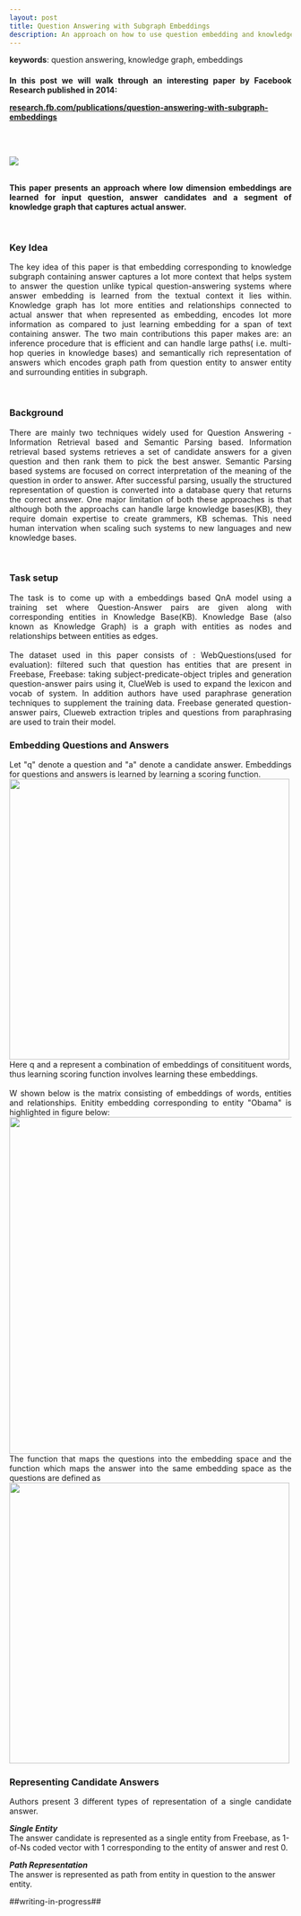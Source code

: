 ```yaml
---
layout: post
title: Question Answering with Subgraph Embeddings
description: An approach on how to use question embedding and knowledge subgraph embedding for Question Answering
---
```

<b>keywords</b>: question answering, knowledge graph, embeddings<br/>
<h4 class="year"/>

<p align="justify">
In this post we will walk through an interesting paper by Facebook Research published in 2014:
</p>
<a href="https://research.fb.com/publications/question-answering-with-subgraph-embeddings/">research.fb.com/publications/question-answering-with-subgraph-embeddings</a>

<br/><br/>
<div class="img_row">
    <img class="col three" src="{{ site.baseurl }}/assets/img/subgraph_embedding.png">
</div>

<br/>
<p align="justify">
This paper presents an approach where low dimension embeddings are learned for input question, answer candidates and a segment of knowledge graph that captures actual answer. 
</p><br/>
<h3>
Key Idea
</h3>
<p align="justify">
The key idea of this paper is that embedding corresponding to knowledge subgraph containing answer captures a lot more context that helps system to answer the question unlike typical question-answering systems where answer embedding is learned from the textual context it lies within. Knowledge graph has lot more entities and relationships connected to actual answer that when represented as embedding, encodes lot more information as compared to just learning embedding for a span of text containing answer. The two main contributions this paper makes are: an inference procedure that is efficient and can handle large paths( i.e. multi-hop queries in knowledge bases) and semantically rich representation of answers which encodes graph path from question entity to answer entity and surrounding entities in subgraph.
</p>
<br/>
<h3>Background</h3>
<p align="justify">
There are mainly two techniques widely used for Question Answering - Information Retrieval based and Semantic Parsing based. Information retrieval based systems retrieves a set of candidate answers for a given question and then rank them to pick the best answer. Semantic Parsing based systems are focused on correct interpretation of the meaning of the question in order to answer. After successful parsing, usually the structured representation of question is converted into a database query that returns the correct answer. One major limitation of both these approaches is that although both the approachs can handle large knowledge bases(KB), they require domain expertise to create grammers, KB schemas. This need human intervation when scaling such systems to new languages and new knowledge bases.
</p><br/>

<h3>Task setup</h3>
<p align="justify">
The task is to come up with a embeddings based QnA model using a training set where Question-Answer pairs are given along with corresponding entities in Knowledge Base(KB). Knowledge Base (also known as Knowledge Graph) is a graph with entities as nodes and relationships between entities as edges.
<br/><br/>
The dataset used in this paper consists of : WebQuestions(used for evaluation): filtered such that question has entities that are present in Freebase, Freebase: taking subject-predicate-object triples and generation question-answer pairs using it, ClueWeb is used to expand the lexicon and vocab of system. In addition authors have used paraphrase generation techniques to supplement the training data. Freebase generated question-answer pairs, Clueweb extraction triples and questions from paraphrasing are used to train their model.
</p>

<h3>Embedding Questions and Answers</h3>
<p align="justify">
Let "q" denote a question and "a" denote a candidate answer. Embeddings for questions and answers is learned by learning a scoring function.
<br/>
<img width="500px" src="{{ site.baseurl }}/assets/img/blog/scoring_fn.png">
<br/>
Here q and a represent a combination of embeddings of consitituent words, thus learning scoring function involves learning these embeddings.
<br/><br/>
W shown below is the matrix consisting of embeddings of words, entities and relationships. Enitity embedding corresponding to entity "Obama" is highlighted in figure below:<br/>
<img width="600px" src="{{ site.baseurl }}/assets/img/blog/embedding_matrix.png">
<br/>
The function that maps the questions into the embedding space and the function which maps the answer into the same embedding space as the questions are defined as
<br/>
<img width="500px" src="{{ site.baseurl }}/assets/img/blog/functions.png">
</p>

<h3> Representing Candidate Answers</h3>
<p align="justify">
Authors present 3 different types of representation of a single candidate answer.

<b><i>Single Entity</i></b>
<br/>
The answer candidate is represented as a single entity from Freebase, as 1-of-Ns coded vector with 1 corresponding to the entity of answer and rest 0.

<b><i>Path Representation</i></b>
<br>
The answer is represented as path from entity in question to the answer entity.

</p>

<p align="justify">
##writing-in-progress##
</p>